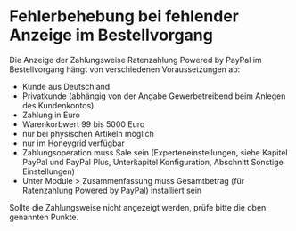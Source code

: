 # Fehlerbehebung bei fehlender Anzeige im Bestellvorgang 

Die Anzeige der Zahlungsweise Ratenzahlung Powered by PayPal im Bestellvorgang hängt von verschiedenen Voraussetzungen ab:

-   Kunde aus Deutschland
-   Privatkunde \(abhängig von der Angabe Gewerbetreibend beim Anlegen des Kundenkontos\)
-   Zahlung in Euro
-   Warenkorbwert 99 bis 5000 Euro
-   nur bei physischen Artikeln möglich
-   nur im Honeygrid verfügbar
-   Zahlungsoperation muss Sale sein \(Experteneinstellungen, siehe Kapitel PayPal und PayPal Plus, Unterkapitel Konfiguration, Abschnitt Sonstige Einstellungen\)
-   Unter Module \> Zusammenfassung muss Gesamtbetrag \(für Ratenzahlung Powered by PayPal\) installiert sein

Sollte die Zahlungsweise nicht angezeigt werden, prüfe bitte die oben genannten Punkte.



